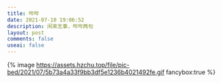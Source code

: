 ```yaml
---
title: 哔哔
date: 2021-07-10 19:06:52
description: 闲来无事，哔哔两句
layout: post
comments: false
useai: false
---
```


<div id="memos" style="display: none;"></div>
<div id="memo-list"></div>
<!-- <link rel="stylesheet" href="https://cdn.staticfile.org/animate.css/4.1.1/animate.min.css"> -->
<link rel="stylesheet" href="https://memobbs.app/grid.css">
<link rel="stylesheet" href="https://memobbs.app/memos.css">
<script src="https://static.hzchu.top/marked/7.0.5/marked.min.js"></script>
<script src="https://static.hzchu.top/lozad.js/1.16.0/lozad.min.js"></script>

<link href="https://artalk.hzchu.top/dist/Artalk.css" rel="stylesheet" />
<script src="https://artalk.hzchu.top/dist/Artalk.js"></script>

<script src="/js/memos.js"></script>

<script type="text/javascript">
  var memosMyList = [
    {
      "creatorName" : "Thun888",
      "website" : "https://blog.hzchu.top",
      "link" : "https://get-tg-channel-api.hzchu.top",
      "creatorId" : "101",
      "avatar" : "/img/avatar.webp",
      "artalk" : "https://artalk.hzchu.top",
      "artSite" : "Thun888"
    }
  ]
</script>
{% image https://assets.hzchu.top/file/pic-bed/2021/07/5b73a4a33f9bb3df5e1236b4021492fe.gif fancybox:true %}
